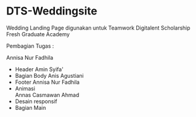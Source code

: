 # DTS-Weddingsite
Wedding Landing Page digunakan untuk Teamwork Digitalent Scholarship Fresh Graduate Academy

Pembagian Tugas :

Annisa Nur Fadhila
- Header 
Amin Syifa'
- Bagian Body
Anis Agustiani
- Footer
Annisa Nur Fadhila
- Animasi  
Annas Casmawan Ahmad
- Desain responsif
- Bagian Main
